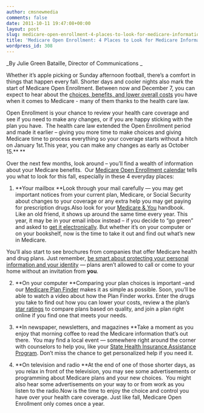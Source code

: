 ```yaml
---
author: cmsnewmedia
comments: false
date: 2011-10-11 19:47:08+00:00
layout: post
slug: medicare-open-enrollment-4-places-to-look-for-medicare-information
title: 'Medicare Open Enrollment: 4 Places to Look for Medicare Information'
wordpress_id: 308
---
```


_By Julie Green Bataille, Director of Communications _

Whether it’s apple picking or Sunday afternoon football, there’s a comfort in things that happen every fall. Shorter days and cooler nights also mark the start of Medicare Open Enrollment. Between now and December 7, you can expect to hear about the [choices, benefits, and lower overall costs](http://blog.medicare.gov/2011/10/03/medicare-open-enrollment-medicare-is-stronger-than-ever/) you have when it comes to Medicare - many of them thanks to the health care law.

Open Enrollment is your chance to review your health care coverage and see if you need to make any changes, or if you are happy sticking with the plan you have.  The health care law extended the Open Enrollment period and made it earlier – giving you more time to make choices and giving Medicare time to process everything so your coverage starts without a hitch on January 1st.This year, you can make any changes as early as October 15.** **

Over the next few months, look around – you’ll find a wealth of information about your Medicare benefits.  Our [Medicare Open Enrollment calendar](http://www.medicare.gov/open-enrollment/) tells you what to look for this fall, especially in these 4 everyday places:



	
  1. **Your mailbox
**Look through your mail carefully — you may get important notices from your current plan, Medicare, or Social Security about changes to your coverage or any extra help you may get paying for prescription drugs.Also look for your [Medicare & You](http://www.medicare.gov/) handbook.  Like an old friend, it shows up around the same time every year. This year, it may be in your email inbox instead – if you decide to “go green” and asked to [get it electronically](http://www.medicare.gov/Library/PDFNavigation/PDFInterim.asp?Language=English&Type=Pub&PubID=10050). But whether it’s on your computer or on your bookshelf, now is the time to take it out and find out what’s new in Medicare.

You’ll also start to see brochures from companies that offer Medicare health and drug plans. Just remember, [be smart about protecting your personal information and your identity](http://www.medicare.gov/navigation/help-and-support/fraud-and-abuse/fraud-and-abuse-overview.aspx) — plans aren’t allowed to call or come to your home without an invitation from **you**.

	
  2. **On your computer
**Comparing your plan choices is important –and our [Medicare Plan Finder](http://www.medicare.gov/find-a-plan) makes it as simple as possible. Soon, you’ll be able to watch a video about how the Plan Finder works. Enter the drugs you take to find out how you can lower your costs, review a the plan’s [star ratings](http://medicare.gov/find-a-plan/questions/home.aspx) to compare plans based on quality, and join a plan right online if you find one that meets your needs.

	
  3. **In newspaper, newsletters, and magazines
**Take a moment as you enjoy that morning coffee to read the Medicare information that’s out there.  You may find a local event — somewhere right around the corner with counselors to help you, like your [State Health Insurance Assistance Program](http://www.medicare.gov/contacts). Don’t miss the chance to get personalized help if you need it.

	
  4. **On television and radio
**At the end of one of those shorter days, as you relax in front of the television, you may see some advertisements or programming about Medicare plans and your new choices.  You might also hear some advertisements on your way to or from work as you listen to the radio.Now is the time to enjoy the choice and control you have over your health care coverage. Just like fall, Medicare Open Enrollment only comes once a year.


